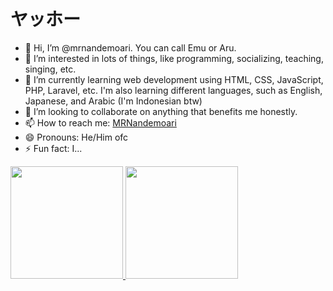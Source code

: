 # ヤッホー

- 👋 Hi, I’m @mrnandemoari. You can call Emu or Aru.
- 👀 I’m interested in lots of things, like programming, socializing, teaching, singing, etc.
- 🌱 I’m currently learning web development using HTML, CSS, JavaScript, PHP, Laravel, etc. I'm also learning different languages, such as English, Japanese, and Arabic (I'm Indonesian btw)
- 💞️ I’m looking to collaborate on anything that benefits me honestly.
- 📫 How to reach me: [MRNandemoari](https://www.instagram.com/mrnandemoari)
- 😄 Pronouns: He/Him ofc
- ⚡ Fun fact: I...

<p align="left">
<a href="https://github.com/mrnandemoari">
  <img height="180em" src="https://github-readme-stats-eight-theta.vercel.app/api?username=mrnandemoari&show_icons=true&theme=algolia&include_all_commits=true&count_private=true"/>
  <img height="180em" src="https://github-readme-stats-eight-theta.vercel.app/api/top-langs/?username=mrnandemoari&layout=compact&langs_count=8&theme=algolia"/>
</a>
</p>
